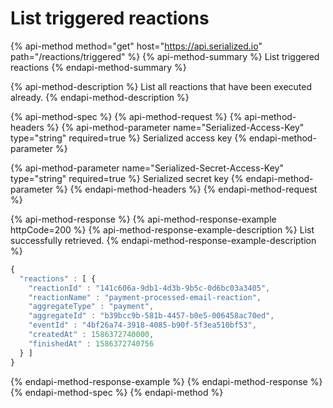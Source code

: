 # List triggered reactions

{% api-method method="get" host="https://api.serialized.io" path="/reactions/triggered" %}
{% api-method-summary %}
List triggered reactions
{% endapi-method-summary %}

{% api-method-description %}
List all reactions that have been executed already.
{% endapi-method-description %}

{% api-method-spec %}
{% api-method-request %}
{% api-method-headers %}
{% api-method-parameter name="Serialized-Access-Key" type="string" required=true %}
Serialized access key
{% endapi-method-parameter %}

{% api-method-parameter name="Serialized-Secret-Access-Key" type="string" required=true %}
Serialized secret key
{% endapi-method-parameter %}
{% endapi-method-headers %}
{% endapi-method-request %}

{% api-method-response %}
{% api-method-response-example httpCode=200 %}
{% api-method-response-example-description %}
List successfully retrieved.
{% endapi-method-response-example-description %}

```javascript
{
  "reactions" : [ {
    "reactionId" : "141c606a-9db1-4d3b-9b5c-0d6bc03a3405",
    "reactionName" : "payment-processed-email-reaction",
    "aggregateType" : "payment",
    "aggregateId" : "b39bcc9b-581b-4457-b0e5-006458ac70ed",
    "eventId" : "4bf26a74-3918-4085-b90f-5f3ea510bf53",
    "createdAt" : 1586372740000,
    "finishedAt" : 1586372740756
  } ]
}
```
{% endapi-method-response-example %}
{% endapi-method-response %}
{% endapi-method-spec %}
{% endapi-method %}

